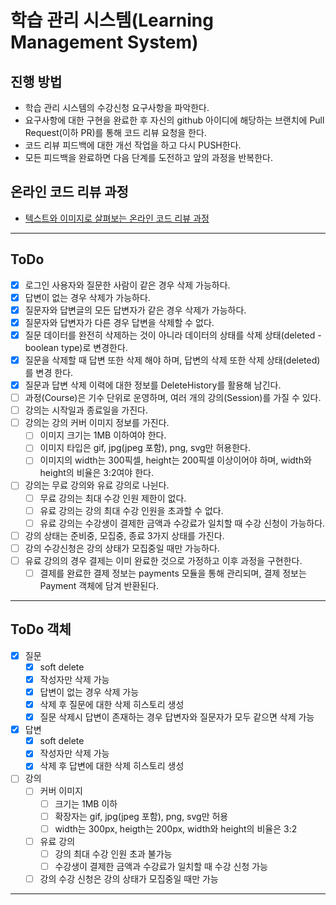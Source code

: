 # 학습 관리 시스템(Learning Management System)
## 진행 방법
* 학습 관리 시스템의 수강신청 요구사항을 파악한다.
* 요구사항에 대한 구현을 완료한 후 자신의 github 아이디에 해당하는 브랜치에 Pull Request(이하 PR)를 통해 코드 리뷰 요청을 한다.
* 코드 리뷰 피드백에 대한 개선 작업을 하고 다시 PUSH한다.
* 모든 피드백을 완료하면 다음 단계를 도전하고 앞의 과정을 반복한다.

## 온라인 코드 리뷰 과정
* [텍스트와 이미지로 살펴보는 온라인 코드 리뷰 과정](https://github.com/next-step/nextstep-docs/tree/master/codereview)

---

## ToDo

* [X] 로그인 사용자와 질문한 사람이 같은 경우 삭제 가능하다.
* [X] 답변이 없는 경우 삭제가 가능하다.
* [X] 질문자와 답변글의 모든 답변자가 같은 경우 삭제가 가능하다.
* [X] 질문자와 답변자가 다른 경우 답변을 삭제할 수 없다.
* [X] 질문 데이터를 완전히 삭제하는 것이 아니라 데이터의 상태를 삭제 상태(deleted - boolean type)로 변경한다.
* [X] 질문을 삭제할 때 답변 또한 삭제 해야 하며, 답변의 삭제 또한 삭제 상태(deleted)를 변경 한다.
* [X] 질문과 답변 삭제 이력에 대한 정보를 DeleteHistory를 활용해 남긴다.
* [ ] 과정(Course)은 기수 단위로 운영하며, 여러 개의 강의(Session)를 가질 수 있다.
* [ ] 강의는 시작일과 종료일을 가진다.
* [ ] 강의는 강의 커버 이미지 정보를 가진다.
  * [ ] 이미지 크기는 1MB 이하여야 한다.
  * [ ] 이미지 타입은 gif, jpg(jpeg 포함), png, svg만 허용한다.
  * [ ] 이미지의 width는 300픽셀, height는 200픽셀 이상이어야 하며, width와 height의 비율은 3:2여야 한다.
* [ ] 강의는 무료 강의와 유료 강의로 나뉜다.
  * [ ] 무료 강의는 최대 수강 인원 제한이 없다.
  * [ ] 유료 강의는 강의 최대 수강 인원을 초과할 수 없다.
  * [ ] 유료 강의는 수강생이 결제한 금액과 수강료가 일치할 때 수강 신청이 가능하다.
* [ ] 강의 상태는 준비중, 모집중, 종료 3가지 상태를 가진다.
* [ ] 강의 수강신청은 강의 상태가 모집중일 때만 가능하다.
* [ ] 유료 강의의 경우 결제는 이미 완료한 것으로 가정하고 이후 과정을 구현한다.
  * [ ] 결제를 완료한 결제 정보는 payments 모듈을 통해 관리되며, 결제 정보는 Payment 객체에 담겨 반환된다.

---

## ToDo 객체

- [X] 질문
    - [X] soft delete
    - [X] 작성자만 삭제 가능
    - [X] 답변이 없는 경우 삭제 가능
    - [X] 삭제 후 질문에 대한 삭제 히스토리 생성
    - [X] 질문 삭제시 답변이 존재하는 경우 답변자와 질문자가 모두 같으면 삭제 가능 
- [X] 답변
    - [X] soft delete
    - [X] 작성자만 삭제 가능
    - [X] 삭제 후 답변에 대한 삭제 히스토리 생성
- [ ] 강의
  - [ ] 커버 이미지
    - [ ] 크기는 1MB 이하
    - [ ] 확장자는 gif, jpg(jpeg 포함), png, svg만 허용
    - [ ] width는 300px, heigth는 200px, width와 height의 비율은 3:2
  - [ ] 유료 강의 
    - [ ] 강의 최대 수강 인원 초과 불가능
    - [ ] 수강생이 결제한 금액과 수강료가 일치할 때 수강 신청 가능   
  - [ ] 강의 수강 신청은 강의 상태가 모집중일 때만 가능

---


